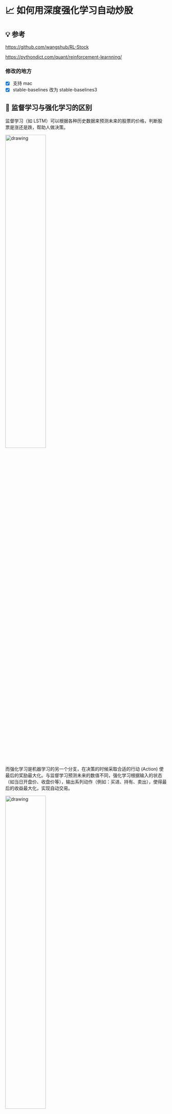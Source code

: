 # 📈 如何用深度强化学习自动炒股

## 💡 参考

https://github.com/wangshub/RL-Stock

https://pythondict.com/quant/reinforcement-learnning/

### 修改的地方
- [x] 支持 mac
- [x] stable-baselines 改为 stable-baselines3

## 📖 监督学习与强化学习的区别

监督学习（如 LSTM）可以根据各种历史数据来预测未来的股票的价格，判断股票是涨还是跌，帮助人做决策。

<img src="img/2020-03-25-18-55-13.png" alt="drawing" width="50%"/>

而强化学习是机器学习的另一个分支，在决策的时候采取合适的行动 (Action) 使最后的奖励最大化。与监督学习预测未来的数值不同，强化学习根据输入的状态（如当日开盘价、收盘价等），输出系列动作（例如：买进、持有、卖出），使得最后的收益最大化，实现自动交易。

<img src="img/2020-03-25-18-19-03.png" alt="drawing" width="50%"/>

## 🤖 OpenAI Gym 股票交易环境

### 观测 Observation

策略网络观测的就是一只股票的各项参数，比如开盘价、收盘价、成交数量等。部分数值会是一个很大的数值，比如成交金额或者成交量，有可能百万、千万乃至更大，为了训练时网络收敛，观测的状态数据输入时，必须要进行归一化，变换到 `[-1, 1]` 的区间内。

|参数名称|参数描述|说明|
|---|---|---|
|date|交易所行情日期|格式：YYYY-MM-DD|
|code|证券代码|格式：sh.600000。sh：上海，sz：深圳|
|open|今开盘价格|精度：小数点后4位；单位：人民币元|
|high|最高价|精度：小数点后4位；单位：人民币元|
|low|最低价|精度：小数点后4位；单位：人民币元|
|close|今收盘价|精度：小数点后4位；单位：人民币元|
|preclose|昨日收盘价|精度：小数点后4位；单位：人民币元|
|volume|成交数量|单位：股|
|amount|成交金额|精度：小数点后4位；单位：人民币元|
|adjustflag|复权状态|不复权、前复权、后复权|
|turn|换手率|精度：小数点后6位；单位：%|
|tradestatus|交易状态|1：正常交易 0：停牌|
|pctChg|涨跌幅（百分比）|精度：小数点后6位|
|peTTM|滚动市盈率|精度：小数点后6位|
|psTTM|滚动市销率|精度：小数点后6位|
|pcfNcfTTM|滚动市现率|精度：小数点后6位|
|pbMRQ|市净率|精度：小数点后6位|

### 动作 Action

假设交易共有**买入**、**卖出**和**保持** 3 种操作，定义动作(`action`)为长度为 2 的数组

- `action[0]` 为操作类型；
- `action[1]` 表示买入或卖出百分比；

| 动作类型 `action[0]` | 说明 |
|---|---|
| 1 | 买入 `action[1]`|
| 2 | 卖出 `action[1]`|
| 3 | 保持 |

注意，当动作类型 `action[0] = 3` 时，表示不买也不抛售股票，此时 `action[1]` 的值无实际意义，网络在训练过程中，Agent 会慢慢学习到这一信息。

### 奖励 Reward

奖励函数的设计，对强化学习的目标至关重要。在股票交易的环境下，最应该关心的就是当前的盈利情况，故用当前的利润作为奖励函数。即`当前本金 + 股票价值 - 初始本金 = 利润`。

```python
# profits
reward = self.net_worth - INITIAL_ACCOUNT_BALANCE
reward = 1 if reward > 0 else reward = -100
```

为了使网络更快学习到盈利的策略，当利润为负值时，给予网络一个较大的惩罚 (`-100`)。

### 策略梯度

因为动作输出的数值是连续，因此使用基于策略梯度的优化算法，其中比较知名的是 [PPO 算法](https://arxiv.org/abs/1707.06347)，OpenAI 和许多文献已把 PPO 作为强化学习研究中首选的算法。PPO 优化算法 Python 实现参考 [stable-baselines](https://stable-baselines.readthedocs.io/en/master/modules/ppo2.html)。

## 🕵️‍♀️ 模拟实验

### 环境安装

```sh
# 虚拟环境
python3.10 -m venv venv
source venv/bin/activate
# 安装库依赖
pip install -r requirements.txt
```


### 股票数据获取

股票证券数据集来自于 [baostock](http://baostock.com/baostock/index.php/%E9%A6%96%E9%A1%B5)，一个免费、开源的证券数据平台，提供 Python API。


数据获取代码参考 [get_stock_data.py](https://github.com/wangshub/RL-Stock/blob/master/get_data.py)

```python
>> python get_stock_data.py
```

将过去 20 多年的股票数据划分为训练集，和末尾 1 个月数据作为测试集，来验证强化学习策略的有效性。划分如下

| `1990-01-01` ~ `2019-11-29` | `2019-12-01` ~ `2019-12-31` |
|---|---|
| 训练集 | 测试集 |

### 验证结果

```python
>> python main.py
```


**单只股票**

- 初始本金 `10000`
- 股票代码：`sh.600036`(招商银行)
- 训练集： `stockdata/train/sh.600036.招商银行.csv`
- 测试集： `stockdata/test/sh.600036.招商银行.csv`
- 模拟操作 `20` 天，最终盈利约 `400`

<img src="img/sh.600036.png" alt="drawing" width="70%"/>

**多只股票**

选取 `1002` 只股票，进行训练，共计

- 盈利： `44.5%`
- 不亏不赚： `46.5%`
- 亏损：`9.0%`

<img src="img/pie.png" alt="drawing" width="50%"/>

<img src="img/hist.png" alt="drawing" width="50%"/>


## 📚 参考资料

- Y. Deng, F. Bao, Y. Kong, Z. Ren and Q. Dai, "Deep Direct Reinforcement Learning for Financial Signal Representation and Trading," in IEEE Transactions on Neural Networks and Learning Systems, vol. 28, no. 3, pp. 653-664, March 2017.
- [Yuqin Dai, Chris Wang, Iris Wang, Yilun Xu, "Reinforcement Learning for FX trading"](http://stanford.edu/class/msande448/2019/Final_reports/gr2.pdf)
- Chien Yi Huang. Financial trading as a game: A deep reinforcement learning approach. arXiv preprint arXiv:1807.02787, 2018.
- [Create custom gym environments from scratch — A stock market example](https://towardsdatascience.com/creating-a-custom-openai-gym-environment-for-stock-trading-be532be3910e)
- [notadamking/Stock-Trading-Environment](https://github.com/notadamking/Stock-Trading-Environment)
- [Welcome to Stable Baselines docs! - RL Baselines Made Easy](https://stable-baselines.readthedocs.io/en/master)
